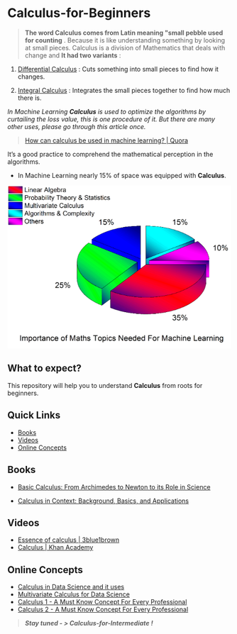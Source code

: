 # Calculus-for-Beginners
 
>  **The word Calculus comes from Latin meaning "small pebble used for counting** . Because it is like understanding something by looking at small pieces. Calculus is a division of Mathematics that deals with change and
**It had two variants** :

1. [Differential Calculus]( https://www.mathsisfun.com/calculus/) : Cuts something into small pieces to find how it changes.

2. [Integral Calculus]( https://www.mathsisfun.com/calculus/) : Integrates the small pieces together to find how much there is. 

  
*In Machine Learning **Calculus** is used to optimize the algorithms by curtailing the loss value, this is one procedure of it. But there are many other uses, please go through this article once.*

>  [How can calculus be used in machine learning? | Quora](https://www.quora.com/How-can-calculus-be-used-in-machine-learning)

It’s a good practice to comprehend the mathematical perception in the algorithms.

- In Machine Learning nearly 15% of space was equipped with **Calculus**.
 
![Maths](../../../../../../images/Maths.png "15% Of Calculus")

## What to expect?

This repository will help you to understand **Calculus** from roots for beginners.

## Quick Links
  
-  [Books](#books)
-  [Videos](#videos)
-  [Online Concepts](#online-concepts)

## Books

-  [Basic Calculus: From Archimedes to Newton to its Role in Science](https://www.amazon.com/s?k=Basic-Calculus-Archimedes-Textbooks-Mathematical)

-  [Calculus in Context: Background, Basics, and Applications](https://www.amazon.com/s?k=Calculus-Context-Background-Basics-Applications)


## Videos

-  [Essence of calculus | 3blue1brown ](https://www.youtube.com/watch?v=m998PdOCFcY)
-  [Calculus | Khan Academy](https://www.khanacademy.org/math/calculus-1)

## Online Concepts

-  [Calculus in Data Science and it uses](https://towardsdatascience.com/calculus-in-data-science-and-its-uses-3f3e1b5e5b35)
-  [Multivariate Calculus for Data Science](https://medium.com/@rathi.ankit/multivariate-calculus-for-data-science-abccf47fce0f)
-  [Calculus 1 - A Must Know Concept For Every Professional](https://medium.com/fintechexplained/calculus-1-a-must-know-concept-for-every-professional-debd9c14f476)
-  [Calculus 2 - A Must Know Concept For Every Professional](https://medium.com/fintechexplained/calculus-2-a-must-know-concept-for-every-professional-a86599caa2a5)

>***Stay tuned - > Calculus-for-Intermediate !***